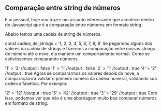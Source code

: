 ## Comparação entre string de números
E ai pessoal, hoje vou trazer um assunto interessante que acontece dentro do Javascript que é a comparação entre números em formato string.

Abaixo temos uma cadeia de string de números.

const cadeia_de_strings = '1, 2, 3, 4, 5, 6, 7, 8, 9'
Se pegarmos alguns dos valores da cadeia de strings e fizermos a comparação entre nossas strings de número até o nove, ela mantem um comportamento normal. Como se estivéssemos comparando números.

'1' > '2'
//output : false
'1' > '1'
//output : false
'2' > '1'
//output : true
'4' > '2'
//output : true
Agora se compararmos os valores depois do nove, a comparação irá validar o primeiro número da cadeia numeral, validando sua ordem alfabética. Por exemplo:

'2' > '12'
//output : true
'5' > '42'
//output : true
'3' > '29'
//output : true
Com isso, podemos ver que não é uma abordagem muito boa comparar números em formato de string.